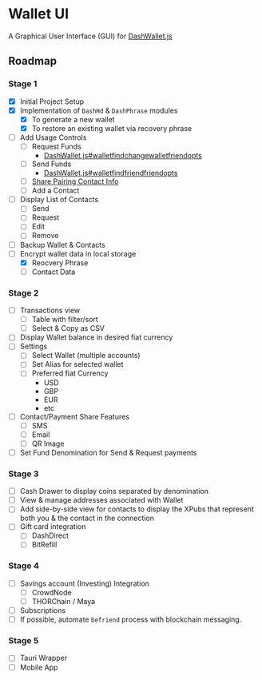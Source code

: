 # Wallet UI

A Graphical User Interface (GUI) for
[DashWallet.js](https://github.com/dashhive/DashWallet.js)


## Roadmap
### Stage 1
 - [x] Initial Project Setup
 - [x] Implementation of `DashHd` & `DashPhrase` modules
	 - [x] To generate a new wallet
	 - [x] To restore an existing wallet via recovery phrase
 - [ ] Add Usage Controls
	 - [ ] Request Funds
		 - [DashWallet.js#walletfindchangewalletfriendopts](https://github.com/dashhive/DashWallet.js#walletfindchangewalletfriendopts)
	 - [ ] Send Funds
		 - [DashWallet.js#walletfindfriendfriendopts](https://github.com/dashhive/DashWallet.js#walletfindfriendfriendopts)
	 - [ ] [Share Pairing Contact Info](https://github.com/dashhive/DashWallet.js#walletbefriendfrienddetails)
	 - [ ] Add a Contact
 - [ ] Display List of Contacts
	 - [ ] Send
	 - [ ] Request
	 - [ ] Edit
	 - [ ] Remove
 - [ ] Backup Wallet & Contacts
 - [ ] Encrypt wallet data in local storage
	 - [x] Reocvery Phrase
	 - [ ] Contact Data

### Stage 2
 - [ ] Transactions view
	 - [ ] Table with filter/sort
	 - [ ] Select & Copy as CSV
 - [ ] Display Wallet balance in desired fiat currency
 - [ ] Settings
	 - [ ] Select Wallet (multiple accounts)
	 - [ ] Set Alias for selected wallet
	 - [ ] Preferred fiat Currency
		 - USD
		 - GBP
		 - EUR
		 - etc
 - [ ] Contact/Payment Share Features
	 - [ ] SMS
	 - [ ] Email
	 - [ ] QR Image
 - [ ] Set Fund Denomination for Send & Request  payments

### Stage 3
 - [ ] Cash Drawer to display coins separated by denomination
 - [ ] View & manage addresses associated with Wallet
 - [ ] Add side-by-side view for contacts to display the XPubs that represent both you & the contact in the connection
 - [ ] Gift card integration
	 - [ ] DashDirect
	 - [ ] BitRefill

### Stage 4
 - [ ] Savings account (Investing) Integration
	 - [ ] CrowdNode
	 - [ ] THORChain / Maya
 - [ ] Subscriptions
 - [ ] If possible, automate `befriend` process with blockchain messaging.

### Stage 5
 - [ ] Tauri Wrapper
 - [ ] Mobile App
